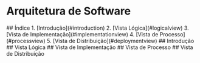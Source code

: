# Arquitetura de Software

<a name="index"/>
## Índice
1. [Introdução](#introduction)
2. [Vista Lógica](#logicalview)
3. [Vista de Implementação](#implementationview)
4. [Vista de Processo](#processview)
5. [Vista de Distribuição](#deploymentview)


<a name="introduction"/>
## Introdução

<a name="logicalview"/>
## Vista Lógica


<a name="implementationview"/>
## Vista de Implementação

<a name="processview"/>
## Vista de Processo

<a name="deploymentview"/>
## Vista de Distribuição
